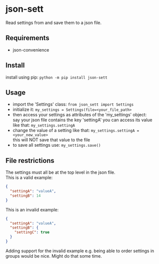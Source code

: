 # json-sett
Read settings from and save them to a json file.

## Requirements
- json-convenience

## Install
install using pip: ```python -m pip install json-sett```

## Usage
- import the 'Settings' class: ```from json_sett import Settings```  
- initialize it: ```my_settings = Settings(file=<your_file_path>```  
- then access your settings as attributes of the 'my_settings' object:  
    say your json file contains the key 'settingA' you can access its value like that: ```my_settings.settingA```
- change the value of a setting like that: ```my_settings.settingA = <your_new_value>```  
    this will NOT save that value to the file
- to save all settings use: ```my_settings.save()```

## File restrictions
The settings must all be at the top level in the json file.  
This is a valid example:
```json
{
  "settingA": "valueA",
  "settingB": 14
}
```
This is an invalid example:
```json
{
  "settingA": "valueA",
  "settingB": {
    "settingC": true
  }
}
```
Adding support for the invalid example e.g. being able to order settings in groups would be nice.
Might do that some time.
